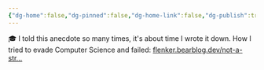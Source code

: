 ```yaml
---
{"dg-home":false,"dg-pinned":false,"dg-home-link":false,"dg-publish":true,"tags":["dgblip"],"disabled rules":["yaml-title","yaml-title-alias","file-name-heading"],"title":"philipp on mastodon @ 2024-03-27","created-date":"2024-03-27T13:51:00","id":112167974350354050,"updated-date":"2025-05-02T08:50:44","dg-path":"blips/112167974350354043.md","permalink":"/blips/112167974350354043/","dgPassFrontmatter":true}
---
```



🎓 I told this anecdote so many times, it's about time I wrote it down. How I tried to evade Computer Science and failed: [flenker.bearblog.dev/not-a-str…](https://flenker.bearblog.dev/not-a-straight-line/)



